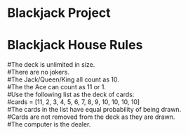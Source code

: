 
# Blackjack Project 



# Blackjack House Rules 

#The deck is unlimited in size. <br>
#There are no jokers. <br>
#The Jack/Queen/King all count as 10.<br>
#The the Ace can count as 11 or 1.<br>
#Use the following list as the deck of cards:<br>
#cards = [11, 2, 3, 4, 5, 6, 7, 8, 9, 10, 10, 10, 10]<br>
#The cards in the list have equal probability of being drawn.<br>
#Cards are not removed from the deck as they are drawn.<br>
#The computer is the dealer.<br>

